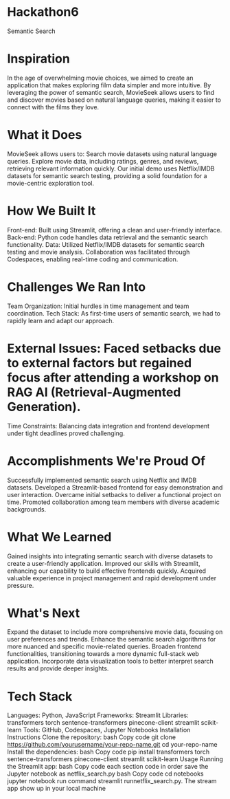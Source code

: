 # Hackathon6
Semantic Search


# Inspiration
In the age of overwhelming movie choices, we aimed to create an application that makes exploring film data simpler and more intuitive. By leveraging the power of semantic search, MovieSeek allows users to find and discover movies based on natural language queries, making it easier to connect with the films they love.
# What it Does
MovieSeek allows users to:
Search movie datasets using natural language queries.
Explore movie data, including ratings, genres, and reviews, retrieving relevant information quickly.
Our initial demo uses Netflix/IMDB datasets for semantic search testing, providing a solid foundation for a movie-centric exploration tool.
# How We Built It
Front-end: Built using Streamlit, offering a clean and user-friendly interface.
Back-end: Python code handles data retrieval and the semantic search functionality.
Data: Utilized Netflix/IMDB datasets for semantic search testing and movie analysis.
Collaboration was facilitated through Codespaces, enabling real-time coding and communication.
# Challenges We Ran Into
Team Organization: Initial hurdles in time management and team coordination.
Tech Stack: As first-time users of semantic search, we had to rapidly learn and adapt our approach.
# External Issues: Faced setbacks due to external factors but regained focus after attending a workshop on RAG AI (Retrieval-Augmented Generation).
Time Constraints: Balancing data integration and frontend development under tight deadlines proved challenging.
# Accomplishments We're Proud Of
Successfully implemented semantic search using Netflix and IMDB datasets.
Developed a Streamlit-based frontend for easy demonstration and user interaction.
Overcame initial setbacks to deliver a functional project on time.
Promoted collaboration among team members with diverse academic backgrounds.
# What We Learned
Gained insights into integrating semantic search with diverse datasets to create a user-friendly application.
Improved our skills with Streamlit, enhancing our capability to build effective frontends quickly.
Acquired valuable experience in project management and rapid development under pressure.
# What's Next
Expand the dataset to include more comprehensive movie data, focusing on user preferences and trends.
Enhance the semantic search algorithms for more nuanced and specific movie-related queries.
Broaden frontend functionalities, transitioning towards a more dynamic full-stack web application.
Incorporate data visualization tools to better interpret search results and provide deeper insights.
# Tech Stack
Languages: Python, JavaScript
Frameworks: Streamlit
Libraries: transformers torch sentence-transformers pinecone-client streamlit scikit-learn
Tools: GitHub, Codespaces, Jupyter Notebooks
Installation Instructions
Clone the repository:
bash
Copy code
git clone
https://github.com/yourusername/your-repo-name.git
cd your-repo-name
Install the dependencies:
bash
Copy code
pip install transformers torch sentence-transformers pinecone-client streamlit scikit-learn
Usage
Running the Streamlit app:
bash
Copy code
each section code in order
save the Jupyter notebook as netflix_search.py
bash
Copy code
cd notebooks
jupyter notebook
run command streamlit runnetflix_search.py.
The stream app show up in your local machine

